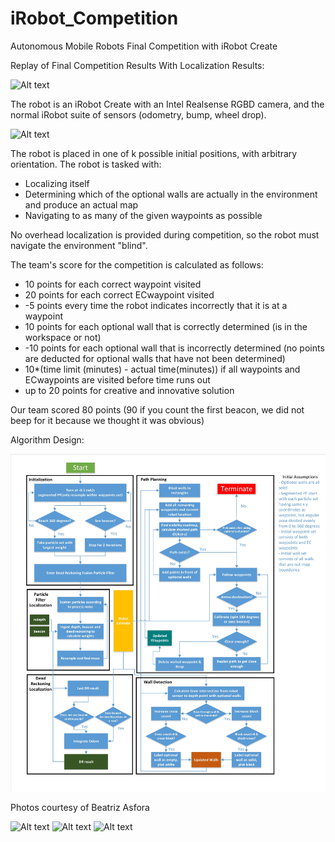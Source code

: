 # iRobot_Competition
Autonomous Mobile Robots Final Competition with iRobot Create

Replay of Final Competition Results With Localization Results:

![Alt text](Competition_Results/Analysis/testAnimated_fixed.gif?raw=true "Title")

The robot is an iRobot Create with an Intel Realsense RGBD camera, and the normal iRobot suite of sensors (odometry, bump, wheel drop).

![Alt text](CompetitionPictures/DSC_0124.JPG?raw=true "Title")

The robot is placed in one of k possible initial positions, with arbitrary orientation. The robot is tasked with:
- Localizing itself
- Determining which of the optional walls are actually in the environment and produce an actual map
- Navigating to as many of the given waypoints as possible

No overhead localization is provided during competition, so the robot must navigate the environment "blind". 

The team's score for the competition is calculated as follows:
- 10 points for each correct waypoint visited
- 20 points for each correct ECwaypoint visited
- -5 points every time the robot indicates incorrectly that it is at a waypoint
- 10 points for each optional wall that is correctly determined (is in the workspace or not)
- -10 points for each optional wall that is incorrectly determined (no points are deducted for optional
walls that have not been determined)
- 10*(time limit (minutes) - actual time(minutes)) if all waypoints and ECwaypoints are visited
before time runs out
- up to 20 points for creative and innovative solution

Our team scored 80 points (90 if you count the first beacon, we did not beep for it because we thought it was obvious)

Algorithm Design:

![Alt text](PDFtoJPG.me-1.jpg?raw=true "Title")

Photos courtesy of Beatriz Asfora

![Alt text](CompetitionPictures/DSC_0142.JPG?raw=true "Title")
![Alt text](CompetitionPictures/DSC_0147.JPG?raw=true "Title")
![Alt text](CompetitionPictures/DSC_0151.JPG?raw=true "Title")

